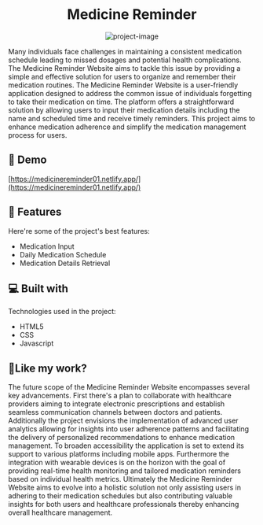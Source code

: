 <h1 align="center" id="title">Medicine Reminder</h1>

<p align="center"><img src="https://socialify.git.ci/vinayprajapat01201/medicineremider/image?font=Inter&amp;issues=1&amp;language=1&amp;name=1&amp;owner=1&amp;pattern=Charlie%20Brown&amp;pulls=1&amp;stargazers=1&amp;theme=Dark" alt="project-image"></p>

<p id="description">Many individuals face challenges in maintaining a consistent medication schedule leading to missed dosages and potential health complications. The Medicine Reminder Website aims to tackle this issue by providing a simple and effective solution for users to organize and remember their medication routines. The Medicine Reminder Website is a user-friendly application designed to address the common issue of individuals forgetting to take their medication on time. The platform offers a straightforward solution by allowing users to input their medication details including the name and scheduled time and receive timely reminders. This project aims to enhance medication adherence and simplify the medication management process for users.</p>

<h2>🚀 Demo</h2>

[https://medicinereminder01.netlify.app/](https://medicinereminder01.netlify.app/)

<h2>🧐 Features</h2>

Here're some of the project's best features:

*   Medication Input
*   Daily Medication Schedule
*   Medication Details Retrieval

  
<h2>💻 Built with</h2>

Technologies used in the project:

*   HTML5
*   CSS
*   Javascript



<h2>💖Like my work?</h2>

The future scope of the Medicine Reminder Website encompasses several key advancements. First there's a plan to collaborate with healthcare providers aiming to integrate electronic prescriptions and establish seamless communication channels between doctors and patients. Additionally the project envisions the implementation of advanced user analytics allowing for insights into user adherence patterns and facilitating the delivery of personalized recommendations to enhance medication management. To broaden accessibility the application is set to extend its support to various platforms including mobile apps. Furthermore the integration with wearable devices is on the horizon with the goal of providing real-time health monitoring and tailored medication reminders based on individual health metrics. Ultimately the Medicine Reminder Website aims to evolve into a holistic solution not only assisting users in adhering to their medication schedules but also contributing valuable insights for both users and healthcare professionals thereby enhancing overall healthcare management.
